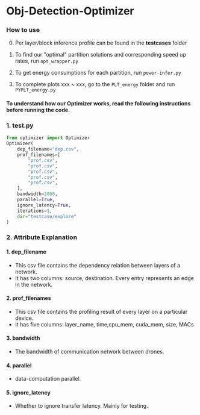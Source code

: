 # Obj-Detection-Optimizer

### How to use

0. Per layer/block inference profile can be found in the ****testcases**** folder

1. To find our "optimal" partition solutions and corresponding speed up rates, run `opt_wrapper.py`

2. To get energy consumptions for each partition, run `power-infer.py`

3. To complete plots xxx ~ xxx, go to the `PLT_energy` folder and run `PYPLT_energy.py`

#### To understand how our Optimizer works, read the following instructions before running the code.

### 1. test.py

```python
from optimizer import Optimizer
Optimizer(
    dep_filename="dep.csv",
    prof_filenames=[
        "prof.csv",
        "prof.csv",
        "prof.csv",
        "prof.csv",
        "prof.csv",
    ],
    bandwidth=2000,
    parallel=True,
    ignore_latency=True,
    iterations=1,
    dir="testcase/explore"
)
```

### 2. Attribute Explanation
#### 1. dep_filename
* This csv file contains the dependency relation between layers of a network. 
* It has two columns: source, destination. Every entry represents an edge in the network.
#### 2. prof_filenames
* This csv file contains the profiling result of every layer on a particular device.
* It has five columns: layer_name, time,cpu_mem, cuda_mem, size, MACs
#### 3. bandwidth
* The bandwidth of communication network between drones.
#### 4. parallel
* data-computation parallel. 
#### 5. ignore_latency
* Whether to ignore transfer latency. Mainly for testing. 
